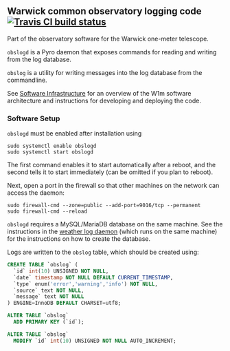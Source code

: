 ## Warwick common observatory logging code [![Travis CI build status](https://travis-ci.org/warwick-one-metre/obslogd.svg?branch=master)](https://travis-ci.org/warwick-one-metre/obslogd)

Part of the observatory software for the Warwick one-meter telescope.

`obslogd` is a Pyro daemon that exposes commands for reading and writing from the log database.

`obslog` is a utility for writing messages into the log database from the commandline.

See [Software Infrastructure](https://github.com/warwick-one-metre/docs/wiki/Software-Infrastructure) for an overview of the W1m software architecture and instructions for developing and deploying the code.

### Software Setup

`obslogd` must be enabled after installation using
```
sudo systemctl enable obslogd
sudo systemctl start obslogd
```

The first command enables it to start automatically after a reboot, and the second tells it to start immediately (can be omitted if you plan to reboot).

Next, open a port in the firewall so that other machines on the network can access the daemon:
```
sudo firewall-cmd --zone=public --add-port=9016/tcp --permanent
sudo firewall-cmd --reload
```

`obslogd` requires a MySQL/MariaDB database on the same machine.  See the instructions in the [weather log daemon](https://github.com/warwick-one-metre/weatherlogd) (which runs on the same machine) for the instructions on how to create the database.

Logs are written to the `obslog` table, which should be created using:

```sql
CREATE TABLE `obslog` (
  `id` int(10) UNSIGNED NOT NULL,
  `date` timestamp NOT NULL DEFAULT CURRENT_TIMESTAMP,
  `type` enum('error','warning','info') NOT NULL,
  `source` text NOT NULL,
  `message` text NOT NULL
) ENGINE=InnoDB DEFAULT CHARSET=utf8;

ALTER TABLE `obslog`
  ADD PRIMARY KEY (`id`);

ALTER TABLE `obslog`
  MODIFY `id` int(10) UNSIGNED NOT NULL AUTO_INCREMENT;
```
